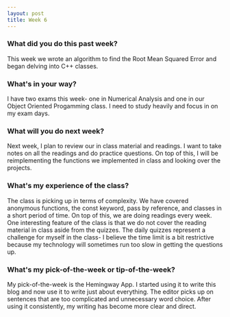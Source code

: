 ```yaml
---
layout: post
title: Week 6
---
```


### What did you do this past week?

This week we wrote an algorithm to find the Root Mean Squared Error and began delving into C++ classes. 

### What's in your way?

I have two exams this week- one in Numerical Analysis and one in our Object Oriented Progamming class. I need to study heavily and focus in on my exam days. 

### What will you do next week?

Next week, I plan to review our in class material and readings. I want to take notes on all the readings and do practice questions. On top of this, I will be reimplementing the functions we implemented in class and looking over the projects.

### What's my experience of the class?

The class is picking up in terms of complexity. We have covered anonymous functions, the const keyword, pass by reference, and classes in a short period of time. On top of this, we are doing readings every week. One interesting feature of the class is that we do not cover the reading material in class aside from the quizzes. The daily quizzes represent a challenge for myself in the class- I believe the time limit is a bit restrictive because my technology will sometimes run too slow in getting the questions up.

### What's my pick-of-the-week or tip-of-the-week?

My pick-of-the-week is the Hemingway App. I started using it to write this blog and now use it to write just about everything. The editor picks up on sentences that are too complicated and unnecessary word choice. After using it consistently, my writing has become more clear and direct.
